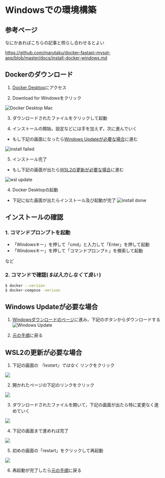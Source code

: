 # Windowsでの環境構築

## 参考ページ
なにかあればこちらの記事と照らし合わせるとよい

<https://github.com/marutaku/docker-fastapi-mysql-app/blob/master/docs/install-docker-windows.md>

## Dockerのダウンロード

1. [Docker Desktop](https://www.docker.com/products/docker-desktop)にアクセス

2. Download for Windowsをクリック

![Docker Desktop Mac](https://github.com/marutaku/docker-fastapi-mysql-app/raw/master/docs/images/docker-desktop-page-win.png)

3. ダウンロードされたファイルをクリックして起動

4. インストールの開始，設定などには手を加えず，次に進んでいく

- もし下記の画面になったら[Windows Updateが必要な場合](#Windows-Updateが必要な場合)に進む

![install failed](https://github.com/marutaku/docker-fastapi-mysql-app/raw/master/docs/images/docker_install_failed.png)

5. インストール完了

- もし下記の画面が出たら[WSL2の更新が必要な場合](#WSL2の更新が必要な場合)に進む

![wsl update](https://github.com/marutaku/docker-fastapi-mysql-app/raw/master/docs/images/wsl2_done_restart.png)

4. Docker Desktopの起動

- 下記に似た画面が出たらインストール及び起動が完了
![install donw](https://github.com/marutaku/docker-fastapi-mysql-app/raw/master/docs/images/docker-desktop.png)

## インストールの確認

### 1. コマンドプロンプトを起動
- 「Windowsキー」を押して「cmd」と入力して「Enter」を押して起動
- 「Windowsキー」を押して「コマンドプロンプト」を検索して起動

など

### 2. コマンドで確認( *$は入力しなくて良い* )

```bash
$ docker --version
$ docker-compose -verison
```

## Windows Updateが必要な場合

1. [Windowsダウンロードのページ](https://www.microsoft.com/ja-jp/software-download/windows10IS://www.microsoft.com/ja-jp/software-download/windows10)に進み，下記のボタンからダウンロードする
![Windows Update](https://github.com/marutaku/docker-fastapi-mysql-app/raw/master/docs/images/windows_update_page.png)

2. [元の手順](#Dockerのダウンロード)に戻る

## WSL2の更新が必要な場合

1. 下記の画面の *「restart」ではなく* リンクをクリック

![](https://github.com/marutaku/docker-fastapi-mysql-app/raw/master/docs/images/install_wsl_kernel_link.png)

2. 開かれたページの下記のリンクをクリック

![](https://github.com/marutaku/docker-fastapi-mysql-app/raw/master/docs/images/linux_update_download_page.png)

3. ダウンロードされたファイルを開いて，下記の画面が出たら特に変更なく進めていく

![](https://github.com/marutaku/docker-fastapi-mysql-app/raw/master/docs/images/linux_setup.png)

4. 下記の画面まで進めれば完了

![](https://github.com/marutaku/docker-fastapi-mysql-app/raw/master/docs/images/linux_setup_done.png)

5. 初めの画面の「restart」をクリックして再起動

![](https://github.com/marutaku/docker-fastapi-mysql-app/raw/master/docs/images/linux_update_download_page.png)

6. 再起動が完了したら[元の手順](#Dockerのダウンロード)に戻る